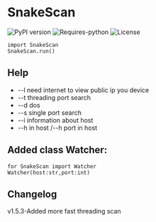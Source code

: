 # SnakeScan
![PyPI version](https://badge.fury.io/py/SnakeScan.svg)
![Requires-python](https://img.shields.io/badge/requires--python-3.6+-red)
![License](https://img.shields.io/badge/License-MIT-blue.svg)
 ```
import SnakeScan
SnakeScan.run()
```
## Help
- --l  need internet to view public ip you device
- --t threading port search
- --d dos
- --s single port search
- --i information about host
- --h in host /--h port in host
## Added class Watcher:
 ```
 for SnakeScan import Watcher
 Watcher(host:str,port:int)
 ```
## Changelog
v1.5.3-Added more fast threading scan
